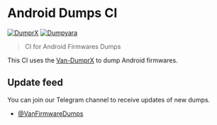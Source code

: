 # Android Dumps CI

[![DumprX](https://github.com/VanVuong41429/New-AndroidDumpsCI/actions/workflows/DumprX.yml/badge.svg)](https://github.com/VanVuong41429/New-AndroidDumpsCI/actions/workflows/DumprX.yml)
[![Dumpyara](https://github.com/VanVuong41429/New-AndroidDumpsCI/actions/workflows/dumpyara.yml/badge.svg)](https://github.com/VanVuong41429/New-AndroidDumpsCI/actions/workflows/dumpyara.yml)

> CI for Android Firmwares Dumps

This CI uses the [Van-DumprX](https://github.com/VanVuong41429/Van-DumprX) to dump Android firmwares.

## Update feed

You can join our Telegram channel to receive updates of new dumps.

- [@VanFirmwareDumps](https://t.me/VanFirmwareDumps)
